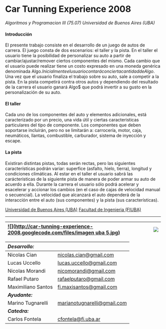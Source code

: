 # Car Tunning Experience 2008 #
_Algoritmos y Programacion III (75.07)_
_Universidad de Buenos Aires (UBA)_


#### Introducción ####
El presente trabajo consiste en el desarrollo de un juego de autos de carrera.
El juego consta de dos escenarios: el taller y la pista.
En el taller el usuario tiene la posibilidad de personalizar su auto a partir de cambiar/ajustar/remover ciertos componentes del mismo. Cada cambio que el usuario puede realizar tiene un costo expresado en una moneda genérica
denominada Algo$. Inicialmente el usuario contará con cierta cantidad de Algo$. Una vez que el usuario finaliza el trabajo sobre su auto, sale a competir a la pista.
En la pista competirá contra otros autos y dependiendo del resultado de la carrera el usuario ganará Algo$ que podrá invertir a su gusto en la personalización de su auto.

#### El taller ####
Cada uno de los componentes del auto y elementos adicionales, está caracterizado por un precio, una vida útil y ciertas caracteristicas particulares del tipo de componente.
Los componentes que deben soportarse incluirán, pero no se limitarán a: carrocería, motor, caja, neumáticos, llantas, combustible, carburador, sistema de inyección y escape.

#### La pista ####
Existiran distintas pistas, todas serán rectas, pero las siguientes características podrán variar: superfice (asfalto, hielo, tierra), longitud y condiciones climáticas.
Al estar en el taller el usuario sabrá las carácteristicas de la siguiente pista de manera de poder armar su auto de acuerdo a ella.
Durante la carrera el usuario sólo podrá acelerar y esacelerar y accionar los cambios (en el caso de cajas de velocidad manual o secuencial). La velocidad que alcanzará el auto dependerá de la interacción entre el auto (sus componentes) y la pista (sus características).



[Universidad de Buenos Aires (UBA)](http://www.uba.ar)
[Facultad de Ingenieria (FIUBA)](http://www.fi.uba.ar)


---


| [![](http://car-tunning-experience-2008.googlecode.com/files/imagen uba 5.jpg)](http://www.uba.ar) | [![](http://car-tunning-experience-2008.googlecode.com/files/logofiubabajatm9.gif)](http://www.fi.uba.ar) |
|:---------------------------------------------------------------------------------------------------|:----------------------------------------------------------------------------------------------------------|

|_**Desarrollo:**_    |                            |
|:--------------------|:---------------------------|
|Nicolas Cian         |nicolas.cian@gmail.com      |
|Lucas Uccello        |lucas.uccello@gmail.com     |
|Nicolas Morandi      |nicomorandi@gmail.com       |
|Rafael Putaro        |rafaelputaro@gmail.com      |
|Maximiliano Santos   |fi.maxisantos@gmail.com     |
|_**Ayudante:**_      |                            |
|Marino Tugnarelli    |marianotugnarelli@gmail.com |
|_**Catedra:**_       |                            |
|Carlos Fontela       |cfontela@fi.uba.ar          |